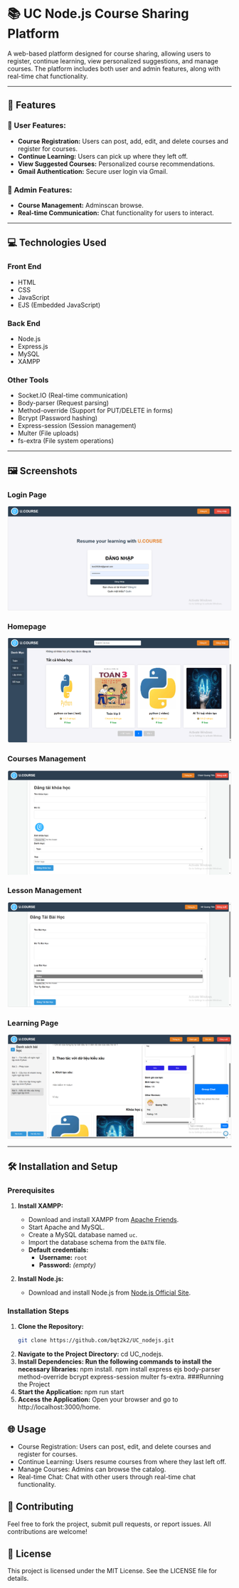 # 📚 UC Node.js Course Sharing Platform

A web-based platform designed for course sharing, allowing users to register, continue learning, view personalized suggestions, and manage courses. The platform includes both user and admin features, along with real-time chat functionality.

---

## 🚀 Features

### 🔹 User Features:
- **Course Registration:** Users can post, add, edit, and delete courses and register for courses.
- **Continue Learning:** Users can pick up where they left off.
- **View Suggested Courses:** Personalized course recommendations.
- **Gmail Authentication:** Secure user login via Gmail.

### 🔹 Admin Features:
- **Course Management:** Adminscan browse.
- **Real-time Communication:** Chat functionality for users to interact.

---

## 💻 Technologies Used

### Front End
- HTML
- CSS
- JavaScript
- EJS (Embedded JavaScript)

### Back End
- Node.js
- Express.js
- MySQL
- XAMPP

### Other Tools
- Socket.IO (Real-time communication)
- Body-parser (Request parsing)
- Method-override (Support for PUT/DELETE in forms)
- Bcrypt (Password hashing)
- Express-session (Session management)
- Multer (File uploads)
- fs-extra (File system operations)

---
## 🖼️ Screenshots

### Login Page
![Login](app/public/img/login.png)

### Homepage
![Homepage Screenshot](app/public/img/home.png)

### Courses Management
![Courses Screenshot](app/public/img/postCoures.png)

### Lesson Management
![Lesson Screenshot](app/public/img/postLesson.png)

### Learning Page
![Learning Screenshot](app/public/img/lerning.png)

---
## 🛠 Installation and Setup

### Prerequisites

1. **Install XAMPP:**
   - Download and install XAMPP from [Apache Friends](https://www.apachefriends.org/index.html).
   - Start Apache and MySQL.
   - Create a MySQL database named `uc`.
   - Import the database schema from the `ĐATN` file.
   - **Default credentials:**
     - **Username:** `root`
     - **Password:** *(empty)*

2. **Install Node.js:**
   - Download and install Node.js from [Node.js Official Site](https://nodejs.org/en/).

### Installation Steps

1. **Clone the Repository:**
   ```bash
   git clone https://github.com/bqt2k2/UC_nodejs.git
2. **Navigate to the Project Directory:**
   cd UC_nodejs.
3. **Install Dependencies: Run the following commands to install the necessary libraries:**
npm install.
npm install express ejs body-parser method-override bcrypt express-session multer fs-extra.
###Running the Project
1. **Start the Application:**
  npm run start
2. **Access the Application:**
  Open your browser and go to http://localhost:3000/home.
## 🌐 Usage
- Course Registration: Users can post, edit, and delete courses and register for courses.
- Continue Learning: Users resume courses from where they last left off.
- Manage Courses: Admins can browse the catalog.
- Real-time Chat: Chat with other users through real-time chat functionality.
## 🤝 Contributing
Feel free to fork the project, submit pull requests, or report issues. All contributions are welcome!
## 📜 License
This project is licensed under the MIT License. See the LICENSE file for details.

